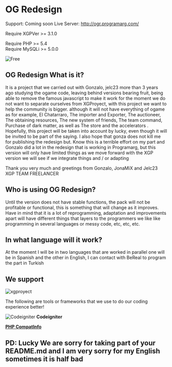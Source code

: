 # OG Redesign
Support: Coming soon
Live Server: http://ogr.programarg.com/  

Require XGPVer >= 3.1.0

Require PHP >= 5.4  
Require MySQLi >= 5.0.0  

![Free](http://www.gnu.org/graphics/agplv3-155x51.png)

## OG Redesign What is it?
It is a project that we carried out with Gonzalo, jelc23 more than 3 years ago studying the ogame code, leaving behind versions bearing fruit, being able to remove the famous javascript to make it work for the moment we do not want to separate ourselves from XGProyect, with this project we want to help the community is bigger. although it will not have everything of ogame as for example, El Chatarraro, The importer and Exporter, The auctioneer, The obtaining resources, The new system of friends, The team command, Purchase of dark matter, as well as The store and the accelerators . Hopefully, this project will be taken into account by lucky, even though it will be invited to be part of the saying. I also hope that gonza does not kill me for publishing the redesign but. Know this is a terrible effort on my part and Gonzalo did a lot in the redesign that is working in Programarg, but this version will only have limited things as we move forward with the XGP version we will see if we integrate things and / or adapting

Thank you very much and greetings from Gonzalo, JonaMiX and Jelc23 XGP TEAM FREELANCER

## Who is using OG Redesign?
Until the version does not have stable functions, the pack will not be profitable or functional, this is something that will change as it improves. Have in mind that it is a lot of reprogramming, adaptation and improvements apart will have different things that layers to the programmers we like like programming in several languages ​​or messy code, etc, etc, etc.

## In what language will it work?
At the moment I will be in two languages ​​that are worked in parallel one will be in Spanish and the other in English, I can contact with BeReal to program the part in Turkish

## We support
![xgproyect](http://www.xgproyect.org/images/misc/xg-logo.png)

The following are tools or frameworks that we use to do our coding experience better!

![Codeigniter](http://codeigniter.com/assets/images/ci-logo.png) **Codeigniter**

[**PHP CompatInfo**](http://php5.laurent-laville.org/compatinfo/)

## PD: Lucky We are sorry for taking part of your README.md and I am very sorry for my English sometimes it is half bad
